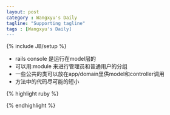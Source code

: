 ```yaml
---
layout: post
category : Wangxyu's Daily
tagline: "Supporting tagline"
tags : [Wangxyu's Daily]
---
```

{% include JB/setup %}

* rails console 是运行在model层的
* 可以用:module 来进行管理员和普通用户的分组
* 一些公共的类可以放在app/domain里供model和controller调用
* 方法中的代码尽可能的短小



{% highlight ruby %}

{% endhighlight %}
